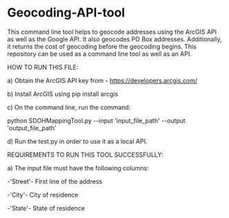 # Geocoding-API-tool
 This command line tool helps to geocode addresses using the ArcGIS API as well as the Google API. It also geocodes PO Box addresses. 
 Additionally, it returns the cost of geocoding before the geocoding begins.
 This repository can be used as a command line tool as well as an API.
 
HOW TO RUN THIS FILE:

a) Obtain the ArcGIS API key from -  https://developers.arcgis.com/

b) Install ArcGIS using pip install arcgis

c) On the command line, run the command:

python SDOHMappingTool.py --input 'input_file_path' --output 'output_file_path'

d) Run the test.py in order to use it as a local API.

REQUIREMENTS TO RUN THIS TOOL SUCCESSFULLY:

a) The input file must have the following columns: 

  -'Street'- First line of the address
  
  -'City'- City of residence
  
  -'State'- State of residence
